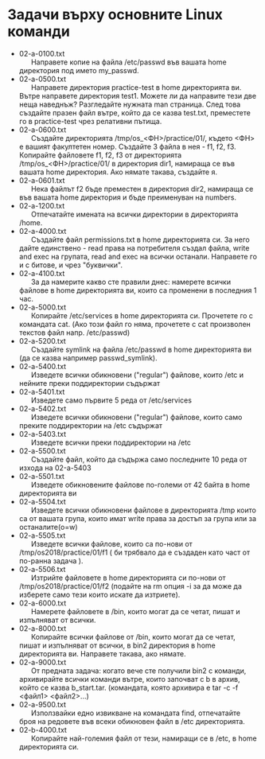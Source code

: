 # Задачи върху основните Linux команди
* 02-a-0100.txt  
&nbsp;&nbsp;&nbsp;&nbsp;&nbsp;&nbsp;Направете копие на файла /etc/passwd във вашата home директория под името my_passwd.
* 02-a-0500.txt  
&nbsp;&nbsp;&nbsp;&nbsp;&nbsp;&nbsp;Направете директория practice-test в home директорията ви. Вътре направете директория test1. Можете ли да направите тези две неща наведнъж? Разгледайте нужната man страница. След това създайте празен файл вътре, който да се казва test.txt, преместете го в practice-test чрез релативни пътища.</div>
* 02-a-0600.txt  
&nbsp;&nbsp;&nbsp;&nbsp;&nbsp;&nbsp;Създайте директорията /tmp/os_<ФН>/practice/01/, където <ФН> е вашият факултетен номер. Създайте 3 файла в нея - f1, f2, f3. Копирайте файловете f1, f2, f3 от директорията /tmp/os_<ФН>/practice/01/ в директория dir1, намираща се във вашата home директория. Ако нямате такава, създайте я.
* 02-a-0601.txt  
&nbsp;&nbsp;&nbsp;&nbsp;&nbsp;&nbsp;Нека файлът f2 бъде преместен в директория dir2, намираща се във вашата home директория и бъде преименуван на numbers.
* 02-a-1200.txt  
&nbsp;&nbsp;&nbsp;&nbsp;&nbsp;&nbsp;Отпечатайте имената на всички директории в директорията /home.
* 02-a-4000.txt  
&nbsp;&nbsp;&nbsp;&nbsp;&nbsp;&nbsp;Създайте файл permissions.txt в home директорията си. За него дайте единствено - read права на потребителя създал файла, write and exec на групата, read and exec на всички останали. Направете го и с битове, и чрез "буквички".
* 02-a-4100.txt  
&nbsp;&nbsp;&nbsp;&nbsp;&nbsp;&nbsp;За да намерите какво сте правили днес: намерете всички файлове в home директорията ви, които са променени в последния 1 час.
* 02-a-5000.txt  
&nbsp;&nbsp;&nbsp;&nbsp;&nbsp;&nbsp;Копирайте /etc/services в home директорията си. Прочетете го с командата cat. (Ако този файл го няма, прочетете с cat произволен текстов файл напр. /etc/passwd)
* 02-a-5200.txt  
&nbsp;&nbsp;&nbsp;&nbsp;&nbsp;&nbsp;Създайте symlink на файла /etc/passwd в home директорията ви (да се казва например passwd_symlink).
* 02-a-5400.txt  
&nbsp;&nbsp;&nbsp;&nbsp;&nbsp;&nbsp;Изведете всички обикновени ("regular") файлове, които /etc и нейните преки поддиректории съдържат
* 02-a-5401.txt  
&nbsp;&nbsp;&nbsp;&nbsp;&nbsp;&nbsp;Изведете само първите 5 реда от /etc/services
* 02-a-5402.txt  
&nbsp;&nbsp;&nbsp;&nbsp;&nbsp;&nbsp;Изведете всички обикновени ("regular") файлове, които само преките поддиректории на /etc съдържат
* 02-a-5403.txt  
&nbsp;&nbsp;&nbsp;&nbsp;&nbsp;&nbsp;Изведете всички преки поддиректории на /etc
* 02-a-5500.txt  
&nbsp;&nbsp;&nbsp;&nbsp;&nbsp;&nbsp;Създайте файл, който да съдържа само последните 10 реда от изхода на 02-a-5403
* 02-a-5501.txt  
&nbsp;&nbsp;&nbsp;&nbsp;&nbsp;&nbsp;Изведете обикновените файлове по-големи от 42 байта в home директорията ви
* 02-a-5504.txt  
&nbsp;&nbsp;&nbsp;&nbsp;&nbsp;&nbsp;Изведете всички обикновени файлове в директорията /tmp които са от вашата група, които имат write права за достъп за група или за останалите(o=w)
* 02-a-5505.txt  
&nbsp;&nbsp;&nbsp;&nbsp;&nbsp;&nbsp;Изведете всички файлове, които са по-нови от /tmp/os2018/practice/01/f1 ( би трябвало да е създаден като част от по-ранна задача ).
* 02-a-5506.txt  
&nbsp;&nbsp;&nbsp;&nbsp;&nbsp;&nbsp;Изтрийте файловете в home директорията си по-нови от /tmp/os2018/practice/01/f2 (подайте на rm опция -i за да може да изберете само тези които искате да изтриете).
* 02-a-6000.txt  
&nbsp;&nbsp;&nbsp;&nbsp;&nbsp;&nbsp;Намерете файловете в /bin, които могат да се четат, пишат и изпълняват от всички.
* 02-a-8000.txt  
&nbsp;&nbsp;&nbsp;&nbsp;&nbsp;&nbsp;Копирайте всички файлове от /bin, които могат да се четат, пишат и изпълняват от всички, в bin2 директория в home директорията ви. Направете такава, ако нямате.
* 02-a-9000.txt  
&nbsp;&nbsp;&nbsp;&nbsp;&nbsp;&nbsp;От предната задача: когато вече сте получили bin2 с команди, архивирайте всички команди вътре, които започват с b в архив, който се казва b_start.tar. (командата, която архивира е tar -c -f <файл1> <файл2>...)
* 02-a-9500.txt  
&nbsp;&nbsp;&nbsp;&nbsp;&nbsp;&nbsp;Използвайки едно извикване на командата find, отпечатайте броя на редовете във всеки обикновен файл в /etc директорията.
* 02-b-4000.txt  
&nbsp;&nbsp;&nbsp;&nbsp;&nbsp;&nbsp;Копирайте най-големия файл от тези, намиращи се в /etc, в home директорията си.
